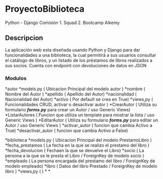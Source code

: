 # ProyectoBiblioteca

Python - Django
Comisión 1. Squad 2. Bootcamp Alkemy

## Descripcion

La aplicación web esta diseñada usando Python y Django para dar
funcionalidades a una biblioteca, la cual permitirá a sus usuarios consultar el
catálogo de libros, y un listado de los préstamos de libros realizados a sus
socios. Cuenta con endpoint con devoluciones de datos en JSON

### Modulos

*autor
    *models.py ( Ubicacion Principal del modelo autor )
        *nombre ( Nombre del Autor )
        *apellido ( Apellido del Autor)
        *nacionalidad ( Nacionalidad del Autor)
        *activo ( Por default se crea en True)
    *views,py ( Funcionalidades CRUD, activar o desactivar autor )
        *CrearAutor ( Utiliza su formulario ***forms.py*** para crear un Autor / uso Generic Views)
        *ListarAutores ( Funcion que utiliza un template para mostrar la lista / uso Generic Views )
        *EditarAutor ( Utiliza su formulario ***forms.py*** para editar un Autor / uso Generic Views )
        *activar_autor ( funcion que cambia Activo a True)
        *desactivar_autor ( funcion que cambia Activo a False)

*biblioteca
    *models.py ( Ubicacion Principal del modelo PrestamoLibro )
        *fecha_prestamos ( La fecha en la que se realizo el prestamo del libro )
        *fecha_devolucion ( Fechaen la que se devuelve el Libro)
        *socio ( La persona a la que se le presta el Libro / ForeignKey de modelo socio )
        *empleado ( La persona encargada del prestamo del libro / ForeignKey de modelo empleado)
        *libro ( Datos del libro Prestado / ForeignKey de modelo libro )
    *views,py ( )
        *
        *